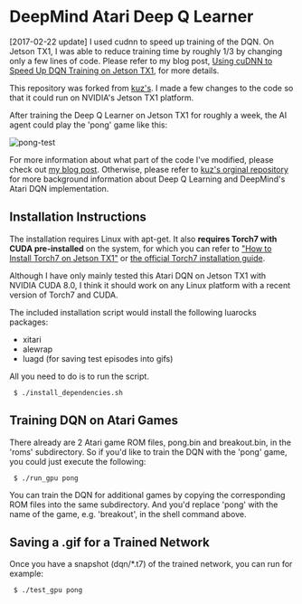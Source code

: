 # DeepMind Atari Deep Q Learner

[2017-02-22 update] I used cudnn to speed up training of the DQN. On Jetson TX1, I was able to reduce training time by roughly 1/3 by changing only a few lines of code. Please refer to my blog post, [Using cuDNN to Speed Up DQN Training on Jetson TX1](https://jkjung-avt.github.io/dqn-cudnn/), for more details.

This repository was forked from [kuz's](https://github.com/kuz/DeepMind-Atari-Deep-Q-Learner). I made a few changes to the code so that it could run on NVIDIA's Jetson TX1 platform.

After training the Deep Q Learner on Jetson TX1 for roughly a week, the AI agent could play the 'pong' game like this:

![pong-test](https://github.com/jkjung-avt/DeepMind-Atari-Deep-Q-Learner/blob/master/gifs/pong-test.gif?raw=true)

For more information about what part of the code I've modified, please check out [my blog post](https://jkjung-avt.github.io/). Otherwise, please refer to [kuz's orginal repository](https://github.com/kuz/DeepMind-Atari-Deep-Q-Learner) for more background information about Deep Q Learning and DeepMind's Atari DQN implementation.

Installation Instructions
-------------------------

The installation requires Linux with apt-get. It also **requires Torch7 with CUDA pre-installed** on the system, for which you can refer to ["How to Install Torch7 on Jetson TX1"](https://jkjung-avt.github.io/torch7-on-tx1/) or [the official Torch7 installation guide](http://torch.ch/docs/getting-started.html).

Although I have only mainly tested this Atari DQN on Jetson TX1 with NVIDIA CUDA 8.0, I think it should work on any Linux platform with a recent version of Torch7 and CUDA.

The included installation script would install the following luarocks packages:

* xitari
* alewrap
* luagd (for saving test episodes into gifs)

All you need to do is to run the script.

```shell
 $ ./install_dependencies.sh
```

Training DQN on Atari Games
---------------------------

There already are 2 Atari game ROM files, pong.bin and breakout.bin, in the 'roms' subdirectory. So if you'd like to train the DQN with the 'pong' game, you could just execute the following:

```shell
 $ ./run_gpu pong
```

You can train the DQN for additional games by copying the corresponding ROM files into the same subdirectory. And you'd replace 'pong' with the name of the game, e.g. 'breakout', in the shell command above.

Saving a .gif for a Trained Network
-----------------------------------

Once you have a snapshot (dqn/*.t7) of the trained network, you can run for example:

```shell
 $ ./test_gpu pong
```

